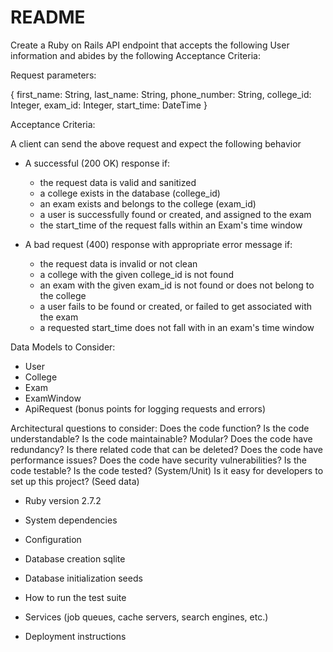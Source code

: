 # README
Create a Ruby on Rails API endpoint that accepts the following User information and abides by the following Acceptance Criteria:

Request parameters:

{
  first_name: String,
  last_name: String,
  phone_number: String,
  college_id: Integer,
  exam_id: Integer,
  start_time: DateTime
}

Acceptance Criteria:

A client can send the above request and expect the following behavior

* A successful (200 OK) response if:
    * the request data is valid and sanitized
    * a college exists in the database (college_id)
    * an exam exists and belongs to the college (exam_id)
    * a user is successfully found or created, and assigned to the exam
    * the start_time of the request falls within an Exam's time window

* A bad request (400) response with appropriate error message if:
    * the request data is invalid or not clean
    * a college with the given college_id is not found
    * an exam with the given exam_id is not found or does not belong to the college
    * a user fails to be found or created, or failed to get associated with the exam
    * a requested start_time does not fall with in an exam's time window

Data Models to Consider:

* User
* College
* Exam
* ExamWindow
* ApiRequest (bonus points for logging requests and errors)


Architectural questions to consider:
Does the code function?
Is the code understandable?
Is the code maintainable? Modular?
Does the code have redundancy? Is there related code that can be deleted?
Does the code have performance issues?
Does the code have security vulnerabilities?
Is the code testable?
Is the code tested? (System/Unit)
Is it easy for developers to set up this project? (Seed data)

* Ruby version
2.7.2

* System dependencies

* Configuration

* Database creation
sqlite

* Database initialization
seeds

* How to run the test suite

* Services (job queues, cache servers, search engines, etc.)

* Deployment instructions
